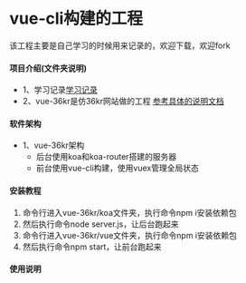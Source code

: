 # vue-cli构建的工程
该工程主要是自己学习的时候用来记录的，欢迎下载，欢迎fork

#### 项目介绍(文件夹说明)
- 1、学习记录[学习记录]()
- 2、vue-36kr是仿36kr网站做的工程
[参考具体的说明文档](https://gitee.com/pengguojin/vuecli.git)
#### 软件架构
- 1、vue-36kr架构 
    -  后台使用koa和koa-router搭建的服务器
    -  前台使用vue-cli构建，使用vuex管理全局状态

#### 安装教程

1. 命令行进入vue-36kr/koa文件夹，执行命令npm i安装依赖包
2. 然后执行命令node server.js，让后台跑起来
2. 命令行进入vue-36kr/vue文件夹，执行命令npm i安装依赖包
3. 然后执行命令npm start，让前台跑起来

#### 使用说明


